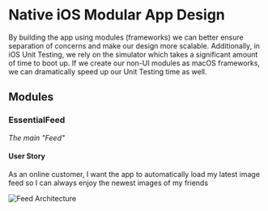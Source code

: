 # Native iOS Modular App Design

By building the app using modules (frameworks) we can better ensure separation of concerns and make our design more scalable. Additionally, in iOS Unit Testing, we rely on the simulator which takes a significant amount of time to boot up. If we create our non-UI modules as macOS frameworks, we can dramatically speed up our Unit Testing time as well.

## Modules

### EssentialFeed
<i>The main "Feed"</i>

#### User Story
As an online customer, I want the app to automatically load my latest image feed so I can always enjoy the newest images of my friends

![Feed Architecture](https://user-images.githubusercontent.com/28037692/120128945-ef00ad00-c177-11eb-95f4-02eb7fa0adbb.png)

